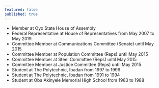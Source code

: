 ```yaml
---
featured: false
published: true
---
```

* Member at Oyo State House of Assembly
* Federal Representative at House of Representatives from May 2007 to May 2019
* Committee Member at Communications Committee (Senate) until May 2015
* Committee Member at Population Committee (Reps) until May 2015
* Committee Member at Steel Committee (Reps) until May 2015
* Committee Member at Justice Committee (Reps) until May 2015
* Student at The Polytechnic, Ibadan from 1997 to 1999
* Student at The Polytechnic, Ibadan from 1991 to 1994
* Student at Oba Akinyele Memorial High School from 1983 to 1988

